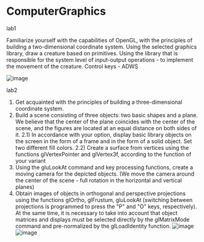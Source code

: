 # ComputerGraphics
lab1


Familiarize yourself with the capabilities of OpenGL, with the principles of building a two-dimensional coordinate system. Using the selected graphics library, draw a creature based on primitives. Using the library that is responsible for the system level of input-output operations - to implement the movement of the creature. Control keys - ADWS

![image](https://user-images.githubusercontent.com/76412011/204275390-aec2280d-a463-41a9-b413-dc6468e6203e.png)


lab2
1) Get acquainted with the principles of building a three-dimensional coordinate system.
2) Build a scene consisting of three objects: two basic shapes and a plane. We believe that the center of the plane coincides with the center of the scene, and the figures are located at an equal distance on both sides of it.
2.1) In accordance with your option, display basic library objects on the screen in the form of a frame and in the form of a solid object. Set two different fill colors.
2.2) Create a surface from vertices using the functions glVertexPointer and glVertex3f, according to the function of your variant
3) Using the gluLookAt command and key processing functions, create a moving camera for the depicted objects. (We move the camera around the center of the scene - full rotation in the horizontal and vertical planes)
4) Obtain images of objects in orthogonal and perspective projections using the functions glOrtho, glFrustum, gluLookAt (switching between projections is programmed to press the "P" and "O" keys, respectively).
At the same time, it is necessary to take into account that object matrices and displays must be selected directly by the glMatrixMode command and pre-normalized by the glLoadIdentity function.
![image](https://user-images.githubusercontent.com/76412011/204274613-3a355279-15a2-4727-8979-b9bb75042e1f.png)
![image](https://user-images.githubusercontent.com/76412011/204274714-eee403ec-039b-4559-a1e1-93587d2364a6.png)
